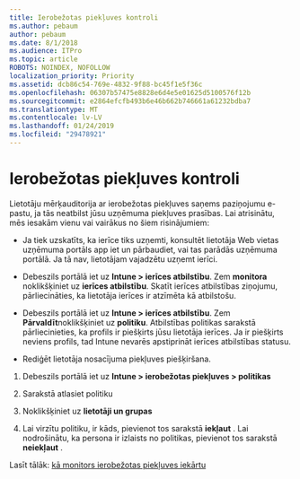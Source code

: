 ```yaml
---
title: Ierobežotas piekļuves kontroli
ms.author: pebaum
author: pebaum
ms.date: 8/1/2018
ms.audience: ITPro
ms.topic: article
ROBOTS: NOINDEX, NOFOLLOW
localization_priority: Priority
ms.assetid: dcb86c54-769e-4832-9f88-bc45f1e5f36c
ms.openlocfilehash: 06307b57475e8828e6d4e5e01625d5100576f12b
ms.sourcegitcommit: e2864efcfb493b6e46b662b746661a61232bdba7
ms.translationtype: MT
ms.contentlocale: lv-LV
ms.lasthandoff: 01/24/2019
ms.locfileid: "29478921"
---
```

# <a name="monitoring-conditional-access"></a>Ierobežotas piekļuves kontroli

Lietotāju mērķauditorija ar ierobežotas piekļuves saņems paziņojumu e-pastu, ja tās neatbilst jūsu uzņēmuma piekļuves prasības. Lai atrisinātu, mēs iesakām vienu vai vairākus no šiem risinājumiem:
  
- Ja tiek uzskatīts, ka ierīce tiks uzņemti, konsultēt lietotāja Web vietas uzņēmuma portāls app iet un pārbaudiet, vai tas parādās uzņēmuma portālā. Ja tā nav, lietotājam vajadzētu uzņemt ierīci.
    
- Debeszils portālā iet uz **Intune \> ierīces atbilstību**. Zem **monitora** noklikšķiniet uz **ierīces atbilstību**. Skatīt ierīces atbilstības ziņojumu, pārliecināties, ka lietotāja ierīces ir atzīmēta kā atbilstošu. 
    
- Debeszils portālā iet uz **Intune \> ierīces atbilstību**. Zem **Pārvaldīt**noklikšķiniet uz **politiku**. Atbilstības politikas sarakstā pārliecinieties, ka profils ir piešķirts jūsu lietotāja ierīces. Ja ir piešķirts neviens profils, tad Intune nevarēs apstiprināt ierīces atbilstības statusu. 
    
- Rediģēt lietotāja nosacījuma piekļuves piešķiršana.
    
1. Debeszils portālā iet uz **Intune \> ierobežotas piekļuves \> politikas**
    
2. Sarakstā atlasiet politiku
    
3. Noklikšķiniet uz **lietotāji un grupas**
    
4. Lai virzītu politiku, ir kāds, pievienot tos sarakstā **iekļaut** . Lai nodrošinātu, ka persona ir izlaists no politikas, pievienot tos sarakstā **neiekļaut** . 
    
Lasīt tālāk: [kā monitors ierobežotas piekļuves iekārtu](https://docs.microsoft.com/en-us/intune/conditional-access-exchange-monitor)
  

